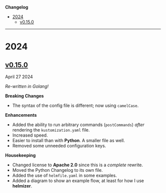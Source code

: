 **Changelog**

- [2024](#2024)
  - [v0.15.0](#v0150)

---

# 2024

## [v0.15.0](https://github.com/DaemonDude23/helmizer/releases/tag/v0.15.0)

April 27 2024

_Re-written in Golang!_

**Breaking Changes**

- The syntax of the config file is different; now using `camelCase`.

**Enhancements**

- Added the ability to run arbitrary commands (`postCommands`) _after_ rendering the `kustomization.yaml` file.
- Increased speed.
- Easier to install than with **Python**. A smaller file as well.
- Removed some unneeded configuration keys.

**Housekeeping**

- Changed license to **Apache 2.0** since this is a _complete_ rewrite.
- Moved the Python Changelog to its own file.
- Added the use of `helmfile.yaml` in some examples.
- Added a diagram to show an example flow, at least for how I use **helmizer**.
